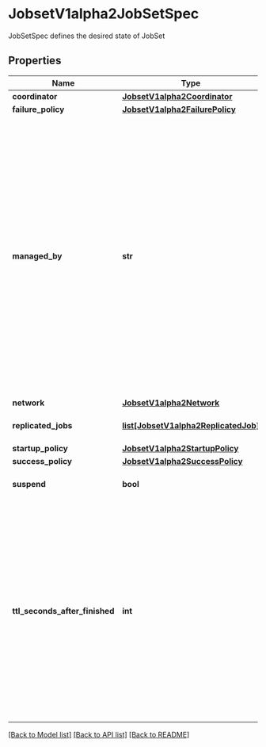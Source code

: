 # JobsetV1alpha2JobSetSpec

JobSetSpec defines the desired state of JobSet
## Properties
Name | Type | Description | Notes
------------ | ------------- | ------------- | -------------
**coordinator** | [**JobsetV1alpha2Coordinator**](JobsetV1alpha2Coordinator.md) |  | [optional] 
**failure_policy** | [**JobsetV1alpha2FailurePolicy**](JobsetV1alpha2FailurePolicy.md) |  | [optional] 
**managed_by** | **str** | ManagedBy is used to indicate the controller or entity that manages a JobSet. The built-in JobSet controller reconciles JobSets which don&#39;t have this field at all or the field value is the reserved string &#x60;jobset.sigs.k8s.io/jobset-controller&#x60;, but skips reconciling JobSets with a custom value for this field.  The value must be a valid domain-prefixed path (e.g. acme.io/foo) - all characters before the first \&quot;/\&quot; must be a valid subdomain as defined by RFC 1123. All characters trailing the first \&quot;/\&quot; must be valid HTTP Path characters as defined by RFC 3986. The value cannot exceed 63 characters. The field is immutable. | [optional] 
**network** | [**JobsetV1alpha2Network**](JobsetV1alpha2Network.md) |  | [optional] 
**replicated_jobs** | [**list[JobsetV1alpha2ReplicatedJob]**](JobsetV1alpha2ReplicatedJob.md) | ReplicatedJobs is the group of jobs that will form the set. | [optional] 
**startup_policy** | [**JobsetV1alpha2StartupPolicy**](JobsetV1alpha2StartupPolicy.md) |  | [optional] 
**success_policy** | [**JobsetV1alpha2SuccessPolicy**](JobsetV1alpha2SuccessPolicy.md) |  | [optional] 
**suspend** | **bool** | Suspend suspends all running child Jobs when set to true. | [optional] 
**ttl_seconds_after_finished** | **int** | TTLSecondsAfterFinished limits the lifetime of a JobSet that has finished execution (either Complete or Failed). If this field is set, TTLSecondsAfterFinished after the JobSet finishes, it is eligible to be automatically deleted. When the JobSet is being deleted, its lifecycle guarantees (e.g. finalizers) will be honored. If this field is unset, the JobSet won&#39;t be automatically deleted. If this field is set to zero, the JobSet becomes eligible to be deleted immediately after it finishes. | [optional] 

[[Back to Model list]](../README.md#documentation-for-models) [[Back to API list]](../README.md#documentation-for-api-endpoints) [[Back to README]](../README.md)


